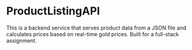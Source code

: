 # ProductListingAPI
This is a backend service that serves product data from a JSON file and calculates prices based on real-time gold prices. Built for a full-stack assignment.
